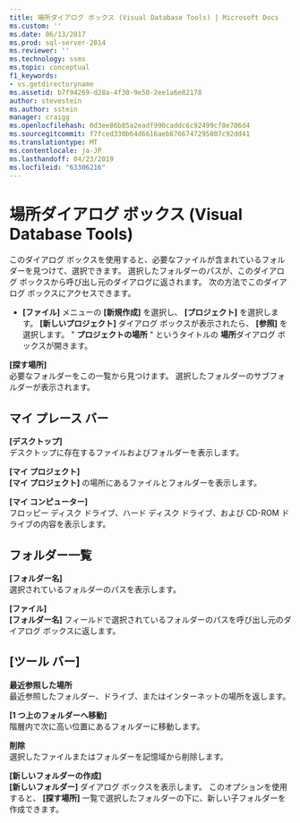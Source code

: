 ```yaml
---
title: 場所ダイアログ ボックス (Visual Database Tools) | Microsoft Docs
ms.custom: ''
ms.date: 06/13/2017
ms.prod: sql-server-2014
ms.reviewer: ''
ms.technology: ssms
ms.topic: conceptual
f1_keywords:
- vs.getdirectoryname
ms.assetid: b7f94269-d28a-4f30-9e50-2ee1a6e82178
author: stevestein
ms.author: sstein
manager: craigg
ms.openlocfilehash: 0d3ee86b85a2eadf990caddc6c92499cf0e706d4
ms.sourcegitcommit: f7fced330b64d6616aeb8766747295807c92dd41
ms.translationtype: MT
ms.contentlocale: ja-JP
ms.lasthandoff: 04/23/2019
ms.locfileid: "63306216"
---
```

# <a name="location-dialog-box-visual-database-tools"></a>場所ダイアログ ボックス (Visual Database Tools)
  このダイアログ ボックスを使用すると、必要なファイルが含まれているフォルダーを見つけて、選択できます。 選択したフォルダーのパスが、このダイアログ ボックスから呼び出し元のダイアログに返されます。 次の方法でこのダイアログ ボックスにアクセスできます。  
  
-   **[ファイル]** メニューの **[新規作成]** を選択し、 **[プロジェクト]** を選択します。 **[新しいプロジェクト]** ダイアログ ボックスが表示されたら、 **[参照]** を選択します。 " **プロジェクトの場所** " というタイトルの **場所**ダイアログ ボックスが開きます。  
  
 **[探す場所]**  
 必要なフォルダーをこの一覧から見つけます。 選択したフォルダーのサブフォルダーが表示されます。  
  
## <a name="my-places-bar"></a>マイ プレース バー  
 **[デスクトップ]**  
 デスクトップに存在するファイルおよびフォルダーを表示します。  
  
 **[マイ プロジェクト]**  
 **[マイ プロジェクト]** の場所にあるファイルとフォルダーを表示します。  
  
 **[マイ コンピューター]**  
 フロッピー ディスク ドライブ、ハード ディスク ドライブ、および CD-ROM ドライブの内容を表示します。  
  
## <a name="folder-list"></a>フォルダー一覧  
 **[フォルダー名]**  
 選択されているフォルダーのパスを表示します。  
  
 **[ファイル]**  
 **[フォルダー名]** フィールドで選択されているフォルダーのパスを呼び出し元のダイアログ ボックスに返します。  
  
## <a name="toolbar"></a>[ツール バー]  
 **最近参照した場所**  
 最近参照したフォルダー、ドライブ、またはインターネットの場所を返します。  
  
 **[1 つ上のフォルダーへ移動]**  
 階層内で次に高い位置にあるフォルダーに移動します。  
  
 **削除**  
 選択したファイルまたはフォルダーを記憶域から削除します。  
  
 **[新しいフォルダーの作成]**  
 **[新しいフォルダー]** ダイアログ ボックスを表示します。 このオプションを使用すると、 **[探す場所]** 一覧で選択したフォルダーの下に、新しい子フォルダーを作成できます。  
  
  
